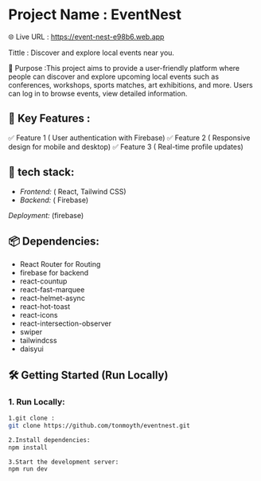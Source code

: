 # Project Name : EventNest

🌐 Live URL : https://event-nest-e98b6.web.app

Tittle : Discover and explore local events near you.


📌 Purpose :This project aims to provide a user-friendly platform where people can discover and explore upcoming local events such as conferences, workshops, sports matches, art exhibitions, and more. Users can log in to browse events, view detailed information.

## 🚀 Key Features :
✅ Feature 1 ( User authentication with Firebase)
✅ Feature 2 ( Responsive design for mobile and desktop)
✅ Feature 3 ( Real-time profile updates)

## 🚀 tech stack:
- *Frontend:* ( React, Tailwind CSS)
- *Backend:* ( Firebase)

 *Deployment:* (firebase)

 ## 📦 Dependencies: 
- React Router for Routing
- firebase for backend 
- react-countup
- react-fast-marquee
- react-helmet-async
- react-hot-toast
- react-icons
- react-intersection-observer
- swiper
- tailwindcss
- daisyui

## 🛠️ Getting Started (Run Locally)

### 1. Run Locally:

```bash
1.git clone :
git clone https://github.com/tonmoyth/eventnest.git

2.Install dependencies:
npm install

3.Start the development server:
npm run dev


